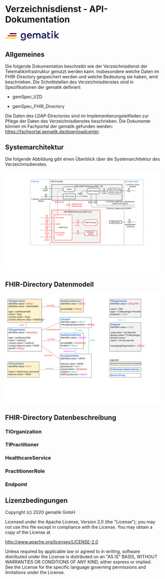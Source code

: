 # Verzeichnisdienst - API-Dokumentation

<img src="images/gematik_logo.jpg" alt="gematik_logo" width="35%"/>

## Allgemeines

Die folgende Dokumentation beschreibt wie der Verzeichnisdienst der Telematikinfrastruktur genutzt werden kann.
Insbesondere welche Daten im FHIR-Directory gespeichert werden und welche Bedeutung sie haben, wird beschrieben.
Die Schnittstellen des Verzeichnisdienstes sind in Spezifikationen der gematik definiert:

- gemSpec_VZD

- gemSpec_FHIR_Directory

Die Daten des LDAP-Directories sind im Implementierungsleitfaden zur Pflege der Daten des Verzeichnisdienstes beschrieben. Die Dokumente können im Fachportal der gematik gefunden werden: https://fachportal.gematik.de/downloadcenter.

## Systemarchitektur

Die folgende Abbildung gibt einen Überblick über die Systemarchitektur des Verzeichnisdienstes.

![VZD overview](images/VZD_FHIR_Directory_Zerlegung.svg)

## FHIR-Directory Datenmodell

<img src="images/VZD-FHIR-Directory, Datenmodell.svg" alt="Datenmodell"/>

## FHIR-Directory Datenbeschreibung

### TIOrganization

### TIPractitioner

### HealthcareService

### PractitionerRole

### Endpoint

## Lizenzbedingungen
Copyright (c) 2020 gematik GmbH

Licensed under the Apache License, Version 2.0 (the "License");
you may not use this file except in compliance with the License.
You may obtain a copy of the License at

http://www.apache.org/licenses/LICENSE-2.0

Unless required by applicable law or agreed to in writing, software
distributed under the License is distributed on an "AS IS" BASIS,
WITHOUT WARRANTIES OR CONDITIONS OF ANY KIND, either express or implied.
See the License for the specific language governing permissions and
limitations under the License. 
